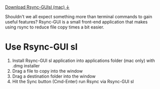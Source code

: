 <a href="https://drive.google.com/file/d/1X4owXhsM-OqP98JArq1yWy9v-nQ6azXn/view?usp=sharing">Download Rsync-GUIsl (mac) <u>↓</u></a>

Shouldn't we all expect something more than terminal commands to gain useful features?
Rsync-GUI is a small front-end application that makes using rsync to reduce file copy times a bit easier.

# Use Rsync-GUI sl

1. Install Rsync-GUI sl application into applications folder (mac only) with .dmg installer
2. Drag a file to copy into the window
3. Drag a destination folder into the window
4. Hit the Sync button (Cmd-Enter) run Rsync via Rsync-GUI sl

